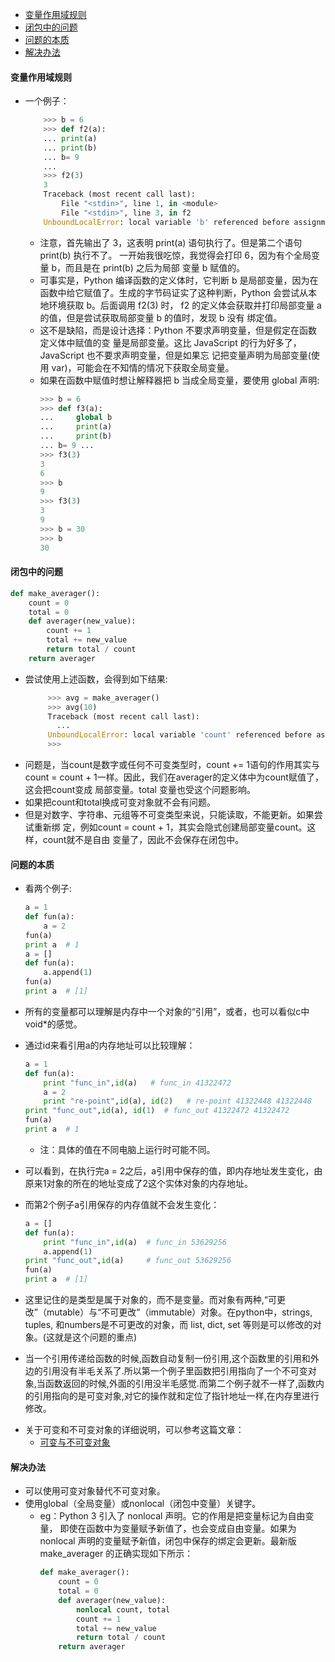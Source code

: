 - [变量作用域规则](#%e5%8f%98%e9%87%8f%e4%bd%9c%e7%94%a8%e5%9f%9f%e8%a7%84%e5%88%99)
- [闭包中的问题](#%e9%97%ad%e5%8c%85%e4%b8%ad%e7%9a%84%e9%97%ae%e9%a2%98)
- [问题的本质](#%e9%97%ae%e9%a2%98%e7%9a%84%e6%9c%ac%e8%b4%a8)
- [解决办法](#%e8%a7%a3%e5%86%b3%e5%8a%9e%e6%b3%95)
#### 变量作用域规则
* 一个例子：
    ~~~python
        >>> b = 6
        >>> def f2(a):
        ... print(a)
        ... print(b)
        ... b= 9
        ...
        >>> f2(3)
        3
        Traceback (most recent call last):
            File "<stdin>", line 1, in <module>
            File "<stdin>", line 3, in f2
        UnboundLocalError: local variable 'b' referenced before assignment
    ~~~
    * 注意，首先输出了 3，这表明 print(a) 语句执行了。但是第二个语句 print(b) 执行不了。 一开始我很吃惊，我觉得会打印 6，因为有个全局变量 b，而且是在 print(b) 之后为局部 变量 b 赋值的。
    * 可事实是，Python 编译函数的定义体时，它判断 b 是局部变量，因为在函数中给它赋值了。生成的字节码证实了这种判断，Python 会尝试从本地环境获取 b。后面调用 f2(3) 时， f2 的定义体会获取并打印局部变量 a 的值，但是尝试获取局部变量 b 的值时，发现 b 没有 绑定值。
    - 这不是缺陷，而是设计选择：Python 不要求声明变量，但是假定在函数定义体中赋值的变 量是局部变量。这比 JavaScript 的行为好多了，JavaScript 也不要求声明变量，但是如果忘 记把变量声明为局部变量(使用 var)，可能会在不知情的情况下获取全局变量。
    - 如果在函数中赋值时想让解释器把 b 当成全局变量，要使用 global 声明:
        ~~~python
        >>> b = 6
        >>> def f3(a):
        ...     global b
        ...     print(a)
        ...     print(b)
        ... b= 9 ...
        >>> f3(3)
        3
        6
        >>> b
        9
        >>> f3(3)
        3
        9
        >>> b = 30
        >>> b
        30 
        ~~~ 
#### 闭包中的问题
~~~python
def make_averager():
    count = 0
    total = 0
    def averager(new_value):
        count += 1
        total += new_value
        return total / count
    return averager
~~~
* 尝试使用上述函数，会得到如下结果:
    ~~~python
         >>> avg = make_averager()
         >>> avg(10)
         Traceback (most recent call last):
           ...
         UnboundLocalError: local variable 'count' referenced before assignment
         >>>
    ~~~
- 问题是，当count是数字或任何不可变类型时，count += 1语句的作用其实与count = count + 1一样。因此，我们在averager的定义体中为count赋值了，这会把count变成 局部变量。total 变量也受这个问题影响。
- 如果把count和total换成可变对象就不会有问题。
- 但是对数字、字符串、元组等不可变类型来说，只能读取，不能更新。如果尝试重新绑 定，例如count = count + 1，其实会隐式创建局部变量count。这样，count就不是自由 变量了，因此不会保存在闭包中。
#### 问题的本质
* 看两个例子:
    ~~~python
    a = 1
    def fun(a):
        a = 2
    fun(a)
    print a  # 1
    a = []
    def fun(a):
        a.append(1)
    fun(a)
    print a  # [1]
    ~~~
- 所有的变量都可以理解是内存中一个对象的“引用”，或者，也可以看似c中void*的感觉。

- 通过id来看引用a的内存地址可以比较理解：
    ~~~python
    a = 1
    def fun(a):
        print "func_in",id(a)   # func_in 41322472
        a = 2
        print "re-point",id(a), id(2)   # re-point 41322448 41322448
    print "func_out",id(a), id(1)  # func_out 41322472 41322472
    fun(a)
    print a  # 1
    ~~~
    - 注：具体的值在不同电脑上运行时可能不同。

- 可以看到，在执行完a = 2之后，a引用中保存的值，即内存地址发生变化，由原来1对象的所在的地址变成了2这个实体对象的内存地址。

- 而第2个例子a引用保存的内存值就不会发生变化：
    ~~~python
    a = []
    def fun(a):
        print "func_in",id(a)  # func_in 53629256
        a.append(1)
    print "func_out",id(a)     # func_out 53629256
    fun(a)
    print a  # [1]
    ~~~    
- 这里记住的是类型是属于对象的，而不是变量。而对象有两种,“可更改”（mutable）与“不可更改”（immutable）对象。在python中，strings, tuples, 和numbers是不可更改的对象，而 list, dict, set 等则是可以修改的对象。(这就是这个问题的重点)
- 当一个引用传递给函数的时候,函数自动复制一份引用,这个函数里的引用和外边的引用没有半毛关系了.所以第一个例子里函数把引用指向了一个不可变对象,当函数返回的时候,外面的引用没半毛感觉.而第二个例子就不一样了,函数内的引用指向的是可变对象,对它的操作就和定位了指针地址一样,在内存里进行修改。
* 关于可变和不可变对象的详细说明，可以参考这篇文章：
  * [可变与不可变对象](https://www.jianshu.com/p/c5582e23b26c)
#### 解决办法
- 可以使用可变对象替代不可变对象。
- 使用global（全局变量）或nonlocal（闭包中变量）关键字。
  - eg：Python 3 引入了 nonlocal 声明。它的作用是把变量标记为自由变量， 即使在函数中为变量赋予新值了，也会变成自由变量。如果为 nonlocal 声明的变量赋予新值，闭包中保存的绑定会更新。最新版 make_averager 的正确实现如下所示：
    ~~~python
    def make_averager():
        count = 0
        total = 0
        def averager(new_value):
            nonlocal count, total
            count += 1
            total += new_value
            return total / count
        return averager
    ~~~
